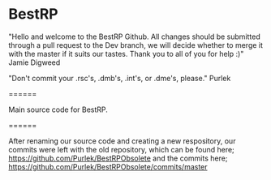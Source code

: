 BestRP
======

"Hello and welcome to the BestRP Github.
All changes should be submitted through a pull request to the Dev branch, 
we will decide whether to merge it with the master if it suits our tastes.
Thank you to all of you for help :)" Jamie Digweed

"Don't commit your .rsc's, .dmb's, .int's, or .dme's, please." Purlek

======

Main source code for BestRP.

======

After renaming our source code and creating a new respository, our commits were left with the old repository, which can be found here; https://github.com/Purlek/BestRPObsolete and the commits here; https://github.com/Purlek/BestRPObsolete/commits/master
